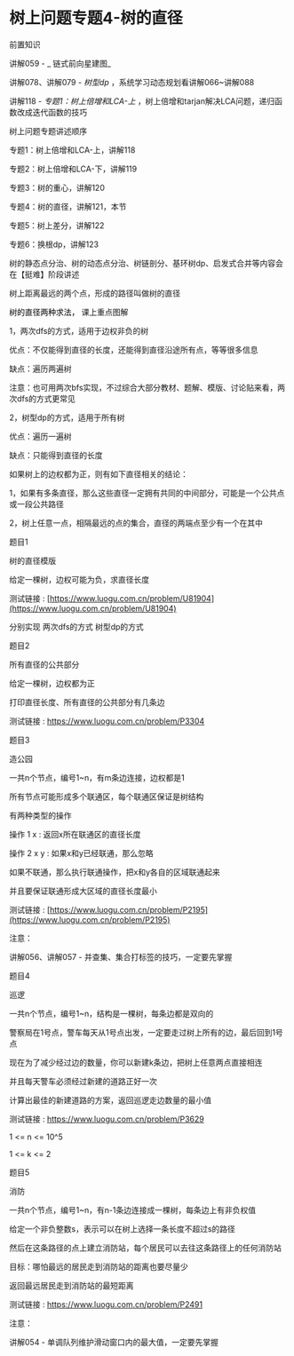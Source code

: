 # 树上问题专题4-树的直径

前置知识

讲解059 - _ 链式前向星建图_

讲解078、讲解079 -  _树型dp_ ，系统学习动态规划看讲解066~讲解088

讲解118 -  _专题1：树上倍增和LCA-上_ ，树上倍增和tarjan解决LCA问题，递归函数改成迭代函数的技巧

树上问题专题讲述顺序

专题1：树上倍增和LCA-上，讲解118

专题2：树上倍增和LCA-下，讲解119

专题3：树的重心，讲解120

专题4：树的直径，讲解121，本节

专题5：树上差分，讲解122

专题6：换根dp，讲解123

树的静态点分治、树的动态点分治、树链剖分、基环树dp、启发式合并等内容会在【挺难】阶段讲述

树上距离最远的两个点，形成的路径叫做树的直径

<span style="color:#000000">树的直径两种求法，</span> 课上重点图解

1，两次dfs的方式，适用于边权非负的树

优点：不仅能得到直径的长度，还能得到直径沿途所有点，等等很多信息

缺点：遍历两遍树

注意：也可用两次bfs实现，不过综合大部分教材、题解、模版、讨论贴来看，两次dfs的方式更常见

2，树型dp的方式，适用于所有树

优点：遍历一遍树

缺点：只能得到直径的长度

如果树上的边权都为正，则有如下直径相关的结论：

1，如果有多条直径，那么这些直径一定拥有共同的中间部分，可能是一个公共点或一段公共路径

2，树上任意一点，相隔最远的点的集合，直径的两端点至少有一个在其中

题目1

树的直径模版

给定一棵树，边权可能为负，求直径长度

测试链接 : [https://www.luogu.com.cn/problem/U81904](https://www.luogu.com.cn/problem/U81904)

分别实现  两次dfs的方式  树型dp的方式

题目2

所有直径的公共部分

给定一棵树，边权都为正

打印直径长度、所有直径的公共部分有几条边

测试链接 : https://www.luogu.com.cn/problem/P3304

题目3

造公园

一共n个节点，编号1~n，有m条边连接，边权都是1

所有节点可能形成多个联通区，每个联通区保证是树结构

有两种类型的操作

操作 1 x   : 返回x所在联通区的直径长度

操作 2 x y : 如果x和y已经联通，那么忽略

如果不联通，那么执行联通操作，把x和y各自的区域联通起来

并且要保证联通形成大区域的直径长度最小

测试链接 : [https://www.luogu.com.cn/problem/P2195](https://www.luogu.com.cn/problem/P2195)

注意：

讲解056、讲解057 - 并查集、集合打标签的技巧，一定要先掌握

题目4

巡逻

一共n个节点，编号1~n，结构是一棵树，每条边都是双向的

警察局在1号点，警车每天从1号点出发，一定要走过树上所有的边，最后回到1号点

现在为了减少经过边的数量，你可以新建k条边，把树上任意两点直接相连

并且每天警车必须经过新建的道路正好一次

计算出最佳的新建道路的方案，返回巡逻走边数量的最小值

测试链接 : https://www.luogu.com.cn/problem/P3629

1 <= n <= 10^5

1 <= k <= 2

题目5

消防

一共n个节点，编号1~n，有n-1条边连接成一棵树，每条边上有非负权值

给定一个非负整数s，表示可以在树上选择一条长度不超过s的路径

然后在这条路径的点上建立消防站，每个居民可以去往这条路径上的任何消防站

目标：哪怕最远的居民走到消防站的距离也要尽量少

返回最远居民走到消防站的最短距离

测试链接 : https://www.luogu.com.cn/problem/P2491

注意：

讲解054 - 单调队列维护滑动窗口内的最大值，一定要先掌握

